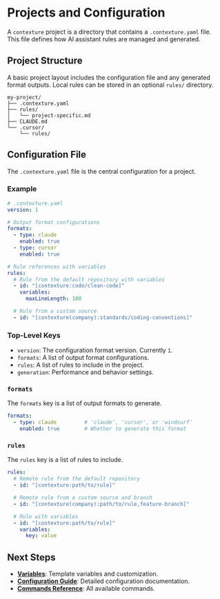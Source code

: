 # Projects and Configuration

A `contexture` project is a directory that contains a `.contexture.yaml` file. This file defines how AI assistant rules are managed and generated.

## Project Structure

A basic project layout includes the configuration file and any generated format outputs. Local rules can be stored in an optional `rules/` directory.

```
my-project/
├── .contexture.yaml
├── rules/
│   └── project-specific.md
├── CLAUDE.md
└── .cursor/
    └── rules/
```

## Configuration File

The `.contexture.yaml` file is the central configuration for a project.

### Example

```yaml
# .contexture.yaml
version: 1

# Output format configurations
formats:
  - type: claude
    enabled: true
  - type: cursor
    enabled: true

# Rule references with variables
rules:
  # Rule from the default repository with variables
  - id: "[contexture:code/clean-code]"
    variables:
      maxLineLength: 100

  # Rule from a custom source
  - id: "[contexture(company):standards/coding-conventions]"
```

### Top-Level Keys

-   `version`: The configuration format version. Currently `1`.
-   `formats`: A list of output format configurations.
-   `rules`: A list of rules to include in the project.
-   `generation`: Performance and behavior settings.

### `formats`

The `formats` key is a list of output formats to generate.

```yaml
formats:
  - type: claude         # 'claude', 'cursor', or 'windsurf'
    enabled: true        # Whether to generate this format
```

### `rules`

The `rules` key is a list of rules to include.

```yaml
rules:
  # Remote rule from the default repository
  - id: "[contexture:path/to/rule]"

  # Remote rule from a custom source and branch
  - id: "[contexture(company):path/to/rule,feature-branch]"

  # Rule with variables
  - id: "[contexture:path/to/rule]"
    variables:
      key: value
```

## Next Steps

-   **[Variables](variables.md)**: Template variables and customization.
-   **[Configuration Guide](../configuration/)**: Detailed configuration documentation.
-   **[Commands Reference](../commands/)**: All available commands.